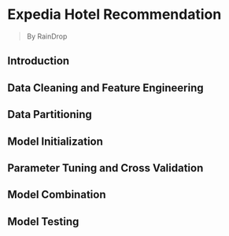 # Expedia Hotel Recommendation
> By RainDrop


## Introduction

## Data Cleaning and Feature Engineering

## Data Partitioning

## Model Initialization

## Parameter Tuning and Cross Validation

## Model Combination

## Model Testing

